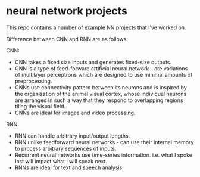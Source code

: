 # neural network projects

This repo contains a number of example NN projects that I've worked on.

Difference between CNN and RNN are as follows:

CNN:
- CNN takes a fixed size inputs and generates fixed-size outputs.
- CNN is a type of feed-forward artificial neural network - are variations of multilayer perceptrons which are designed to use minimal amounts of preprocessing.
- CNNs use connectivity pattern between its neurons and is inspired by the organization of the animal visual cortex, whose individual neurons are arranged in such a way that they respond to overlapping regions tiling the visual field.
- CNNs are ideal for images and video processing.

RNN:
- RNN can handle arbitrary input/output lengths.
- RNN unlike feedforward neural networks - can use their internal memory to process arbitrary sequences of inputs.
- Recurrent neural networks use time-series information. i.e. what I spoke last will impact what I will speak next.
- RNNs are ideal for text and speech analysis.